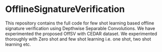 # OfflineSignatureVerification
This repository contains the full code for few shot learning based offline signature verification using Depthwise Separable Convolutions.
We have experimented the proposed OffSV with CEDAR dataset. We experimented thoroughly with Zero shot and few shot learning i.e. one shot, two shot learning etc.

